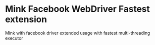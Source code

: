 # Mink Facebook WebDriver Fastest extension

Mink with facebook driver extended usage with fastest multi-threading executor


